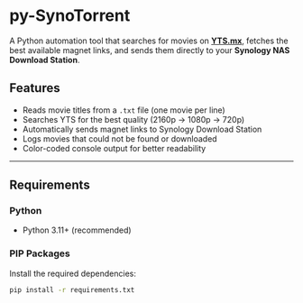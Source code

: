 # py-SynoTorrent

A Python automation tool that searches for movies on **[YTS.mx](https://yts.mx)**, fetches the best available magnet links, and sends them directly to your **Synology NAS Download Station**.

## Features
- Reads movie titles from a `.txt` file (one movie per line)
- Searches YTS for the best quality (2160p → 1080p → 720p)
- Automatically sends magnet links to Synology Download Station
- Logs movies that could not be found or downloaded
- Color-coded console output for better readability

---

## Requirements

### **Python**
- Python 3.11+ (recommended)

### **PIP Packages**
Install the required dependencies:
```bash
pip install -r requirements.txt
